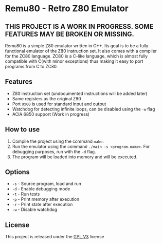 # Remu80 - Retro Z80 Emulator

## THIS PROJECT IS A WORK IN PROGRESS. SOME FEATURES MAY BE BROKEN OR MISSING.

Remu80 is a simple Z80 emulator written in C++. Its goal is to be a fully functional emulator of the Z80 instruction set.
It also comes with a compiler for the ZC80 language. ZC80 is a C-like language, which is almost fully compatible with C(with minor exceptions) thus making it easy to port programs from C to ZC80.

## Features
- Z80 instruction set (undocumented instructions will be added later)
- Same registers as the original Z80
- Port ```0x00``` is used for standard input and output
- Watchdog for detecting infinite loops, can be disabled using the ```-w``` flag
- ACIA 6850 support (Work in progress)

## How to use
1. Compile the project using the command ```make```.
2. Run the emulator using the command ```./main -s <program.name>```. For debugging purposes, run with the ```-d``` flag.
3. The program will be loaded into memory and will be executed.

## Options
- ```-s``` - Source program, load and run
- ```-d``` - Enable debugging mode
- ```-t``` - Run tests
- ```-p``` - Print memory after execution
- ```-r``` - Print state after execution
- ```-w``` - Disable watchdog

## License
This project is released under the [GPL V3](https://www.gnu.org/licenses/gpl-3.0.en.html) license